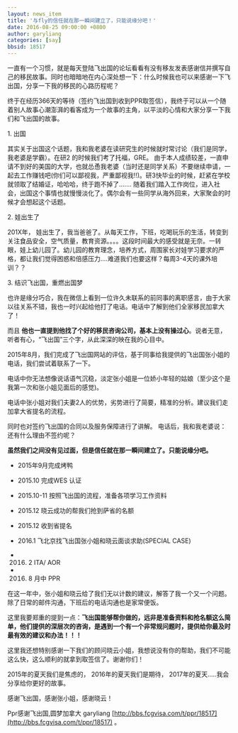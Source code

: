 ```yaml
---
layout: news_item
title: '与fly的信任就在那一瞬间建立了，只能说缘分吧！'
date: 2016-08-25 09:00:00 +0800
author: garyliang
categories: [say]
bbsid: 18517
---
```


一直有一个习惯，就是每天登陆飞出国的论坛看看有没有移友发表感谢信并撰写自己的移民故事。同时也暗暗地在内心深处想一下：什么时候我也可以来感谢一下飞出国，分享一下我的移民的心路历程呢？

终于在经历366天的等待（签约飞出国到收到PPR取签信），我终于可以从一个随着别人故事心潮澎湃的看客成为一个故事的主角，以平淡的心情和大家分享一下我们和飞出国的故事。

1\. 出国

其实关于出国这个话题，我和我老婆在读研究生的时候就时常讨论（我们是同学，我老婆是学霸）。在研2 的时候我们考了托福，GRE。 由于本人成绩较差，一直申请不到好的美国的大学，也就怂恿我老婆（当时还是同学关系）不要继续申请，一起去工作赚钱吧(你们可以鄙视我，严重鄙视我!!)。研3快毕业的时候，赶紧在学校就领取了结婚证，哈哈哈，终于跑不掉了....... 随着我们踏入工作岗位，进入社会，出国这个事情也就慢慢淡化了。偶尔会有一些同学从海外回来，大家聚会的时候才会想起这个话题。

2\. 娃出生了

201X年， 娃出生了，我当爸爸了。从每天工作，下班，吃喝玩乐的生活，转变到关注食品安全，空气质量，教育资源。。。。这段时间最大的感受就是无奈。一转眼，娃上幼儿园了。幼儿园的教育理念，培养方式，周围家长对娃学习要求的严格，都让我们觉得困惑和倍感压力....难道我们也要这样？每周3-4天的课外培训？？

3\. 结识飞出国，重燃出国梦

也许是缘分巧合，我在微信上看到一位许久未联系的前同事的离职感言，由于大家以往关系不错，我也一时兴起给他打了电话。电话中了解到他们全家移民加拿大了！

而且 **他也一直提到他找了个好的移民咨询公司，基本上没有操过心**。说者无意，听者有心，“飞出国”三个字，从此深深的映在我的心目中。

2015年8月，我们完成了飞出国网站的评估，基于同事给我提供的飞出国张小姐的电话，我们尝试着联系了一下。

电话中你无法想像说话语气沉稳，淡定张小姐是一位娇小年轻的姑娘（至少这个是我第一次和张小姐见面后的感觉)。

电话中张小姐对我们夫妻2人的优势，劣势进行了简要，精准的分析。建议我们走加拿大省提名的流程。

同时也对签约飞出国的合同以及服务保障进行了讲解。 电话后，我和我老婆说：还有什么理由不签约呢？

**虽然我们之间没有见过面，但是信任就在那一瞬间建立了。只能说缘分吧。**

- 2015年9月完成烤鸭

- 2015.10 完成WES 认证

- 2015.10-11 按照飞出国的流程，准备各项学习工作资料

- 2015.12  晓云成功的帮我们抢到萨省的名额

- 2015.12 收到省提名

- 2016.1  飞北京找飞出国张小姐和晓云面谈求助(SPECIAL CASE)

- 2016. 2  ITA/ AOR

- 2016. 8 月中  PPR

在这一年中，张小姐和晓云给了我们无以计数的建议，解答了我一个又一个问题。除了日常的邮件沟通，下班后的电话沟通也是家常便饭。

这里我要郑重的提到一点：**飞出国能够帮你做的，远非是准备资料和抢名额这么简单，他们提供的深层次的咨询，是遇到一个有一个非常规问题时，提供给你最及时最有效的建议和办法！！！**

这里我还想特别感谢一下我们的顾问晓云小姐，我想说没有你的帮助，我们不可能这么快，这么顺利的就拿到取签信了。谢谢你们！

2015年的夏天我们是焦虑的， 2016年的夏天我们是期待， 2017年的夏天.....我会分享给你更好的故事。

感谢飞出国，感谢张小姐，感谢晓云！

Ppr感谢飞出国,圆梦加拿大 garyliang [http://bbs.fcgvisa.com/t/ppr/18517](http://bbs.fcgvisa.com/t/ppr/18517) 。
